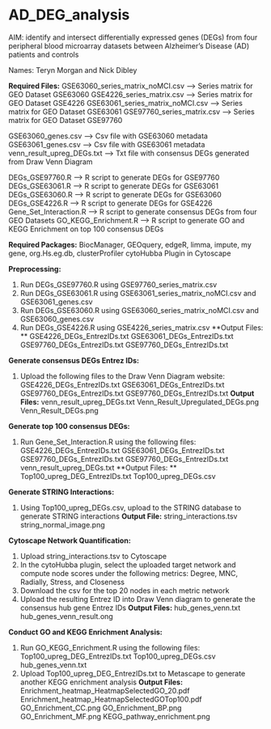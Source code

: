 # AD_DEG_analysis
AIM: identify and intersect differentially expressed genes (DEGs) from four peripheral blood microarray datasets between Alzheimer’s Disease (AD) patients and controls

Names: Teryn Morgan and Nick Dibley 

**Required Files:**
GSE63060_series_matrix_noMCI.csv —> Series matrix for GEO Dataset GSE63060
GSE4226_series_matrix.csv —> Series matrix for GEO Dataset GSE4226
GSE63061_series_matrix_noMCI.csv —> Series matrix for GEO Dataset GSE63061
GSE97760_series_matrix.csv —> Series matrix for GEO Dataset GSE97760

GSE63060_genes.csv —> Csv file with GSE63060 metadata
GSE63061_genes.csv —> Csv file with GSE63061 metadata
venn_result_upreg_DEGs.txt —> Txt file with consensus DEGs generated from Draw Venn Diagram 

DEGs_GSE97760.R —> R script to generate DEGs for GSE97760
DEGs_GSE63061.R —> R script to generate DEGs for GSE63061
DEGs_GSE63060.R —> R script to generate DEGs for GSE63060
DEGs_GSE4226.R —> R script to generate DEGs for GSE4226
Gene_Set_Interaction.R —> R script to generate consensus DEGs from four GEO Datasets
GO_KEGG_Enrichment.R —> R script to generate GO and KEGG Enrichment on top 100 consensus DEGs

**Required Packages:**
BiocManager, GEOquery, edgeR, limma, impute, my gene, org.Hs.eg.db, clusterProfiler
cytoHubba Plugin in Cytoscape 

**Preprocessing:**
1. Run DEGs_GSE97760.R using GSE97760_series_matrix.csv 
2. Run DEGs_GSE63061.R using GSE63061_series_matrix_noMCI.csv and GSE63061_genes.csv 
3. Run DEGs_GSE63060.R using GSE63060_series_matrix_noMCI.csv and GSE63060_genes.csv 
4. Run DEGs_GSE4226.R using GSE4226_series_matrix.csv 
**Output Files: **
  GSE4226_DEGs_EntrezIDs.txt
  GSE63061_DEGs_EntrezIDs.txt
  GSE97760_DEGs_EntrezIDs.txt
  GSE97760_DEGs_EntrezIDs.txt

**Generate consensus DEGs Entrez IDs:**
1. Upload the following files to the Draw Venn Diagram website:
	GSE4226_DEGs_EntrezIDs.txt
	GSE63061_DEGs_EntrezIDs.txt
	GSE97760_DEGs_EntrezIDs.txt
	GSE97760_DEGs_EntrezIDs.txt
**Output Files:**
  venn_result_upreg_DEGs.txt
  Venn_Result_Upregulated_DEGs.png
  Venn_Result_DEGs.png

**Generate top 100 consensus DEGs:**
1. Run Gene_Set_Interaction.R using the following files: 
	GSE4226_DEGs_EntrezIDs.txt
	GSE63061_DEGs_EntrezIDs.txt
	GSE97760_DEGs_EntrezIDs.txt
	GSE97760_DEGs_EntrezIDs.txt
	venn_result_upreg_DEGs.txt 
**Output Files: **
	Top100_upreg_DEG_EntrezIDs.txt
	Top100_upreg_DEGs.csv

**Generate STRING Interactions:**
1. Using Top100_upreg_DEGs.csv, upload to the STRING database to generate STRING interactions 
**Output File:**
  string_interactions.tsv
  string_normal_image.png


**Cytoscape Network Quantification:**
1. Upload string_interactions.tsv to Cytoscape
2. In the cytoHubba plugin, select the uploaded target network and compute node scores under the following metrics: Degree, MNC, Radially, Stress, and Closeness
3. Download the csv for the top 20 nodes in each metric network
4. Upload the resulting Entrez ID into Draw Venn diagram to generate the consensus hub gene Entrez IDs
**Output Files:**
	hub_genes_venn.txt
  hub_genes_venn_result.ong

**Conduct GO and KEGG Enrichment Analysis:**
1. Run GO_KEGG_Enrichment.R using the following files: 
	Top100_upreg_DEG_EntrezIDs.txt
	Top100_upreg_DEGs.csv
	hub_genes_venn.txt
2. Upload Top100_upreg_DEG_EntrezIDs.txt to Metascape to generate another KEGG enrichment analysis
**Output Files:**
	Enrichment_heatmap_HeatmapSelectedGO_20.pdf
  Enrichment_heatmap_HeatmapSelectedGOTop100.pdf
  GO_Enrichment_CC.png
  GO_Enrichment_BP.png
  GO_Enrichment_MF.png
  KEGG_pathway_enrichment.png
